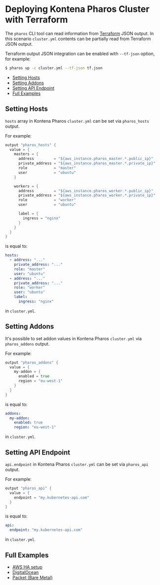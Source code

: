 # Deploying Kontena Pharos Cluster with Terraform

The `pharos` CLI tool can read information from [Terraform](https://www.terraform.io/) JSON output. In this scenario `cluster.yml` contents can be partially read from Terraform JSON output.

Terraform output JSON integration can be enabled with `--tf-json` option, for example:

```bash
$ pharos up -c cluster.yml --tf-json tf.json
```

- [Setting Hosts](#setting-hosts)
- [Setting Addons](#setting-addons)
- [Setting API Endpoint](#setting-api-endpoint)
- [Full Examples](#full-examples)


## Setting Hosts

`hosts` array in Kontena Pharos `cluster.yml` can be set via `pharos_hosts` output.

For example:

```go
output "pharos_hosts" {
  value = {
    masters = {
      address         = "${aws_instance.pharos_master.*.public_ip}"
      private_address = "${aws_instance.pharos_master.*.private_ip}"
      role            = "master"
      user            = "ubuntu"
    }

    workers = {
      address         = "${aws_instance.pharos_worker.*.public_ip}"
      private_address = "${aws_instance.pharos_worker.*.private_ip}"
      role            = "worker"
      user            = "ubuntu"

      label = {
        ingress = "nginx"
      }
    }
  }
}
```

is equal to:

```yaml
hosts:
  - address: "..."
    private_address: "..."
    role: "master"
    user: "ubuntu"
  - address: "..."
    private_address: "..."
    role: "worker"
    user: "ubuntu"
    label:
      ingress: "nginx"
```

in `cluster.yml`.

## Setting Addons

It's possible to set addon values in Kontena Pharos `cluster.yml` via `pharos_addons` output.

For example:

```go
output "pharos_addons" {
  value = {
    my-addon = {
      enabled = true
      region = "eu-west-1"
    }
  }
}
```

is equal to:

```yaml
addons:
  my-addon:
    enabled: true
    region: "eu-west-1"
```

in `cluster.yml`.

## Setting API Endpoint

`api.endpoint` in Kontena Pharos `cluster.yml` can be set via `pharos_api` output.

For example:

```go
output "pharos_api" {
  value = {
    endpoint = "my.kubernetes-api.com"
  }
}
```

is equal to:

```yaml
api:
  endpoint: "my.kubernetes-api.com"
```

in `cluster.yml`.

## Full Examples

- [AWS HA setup](https://github.com/kontena/pharos-cluster/tree/master/examples/terraform-aws)
- [DigitalOcean](https://github.com/kontena/pharos-cluster/tree/master/examples/terraform-do)
- [Packet (Bare Metal)](https://github.com/kontena/pharos-cluster/tree/master/examples/terraform-packet)